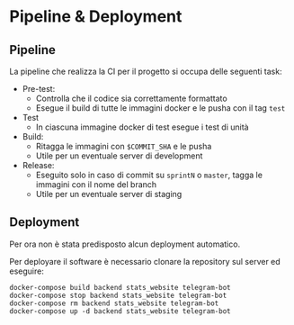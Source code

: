 # Pipeline & Deployment

## Pipeline

La pipeline che realizza la CI per il progetto si occupa delle seguenti task:

* Pre-test:
  * Controlla che il codice sia correttamente formattato
  * Esegue il build di tutte le immagini docker e le pusha con il tag `test`
* Test
  * In ciascuna immagine docker di test esegue i test di unità
* Build:
  * Ritagga le immagini con `$COMMIT_SHA` e le pusha
  * Utile per un eventuale server di development
* Release:
  * Eseguito solo in caso di commit su `sprintN` o `master`, tagga le immagini con il nome del branch
  * Utile per un eventuale server di staging

## Deployment

Per ora non è stata predisposto alcun deployment automatico.

Per deployare il software è necessario clonare la repository sul server ed eseguire:

```
docker-compose build backend stats_website telegram-bot
docker-compose stop backend stats_website telegram-bot
docker-compose rm backend stats_website telegram-bot
docker-compose up -d backend stats_website telegram-bot
```
